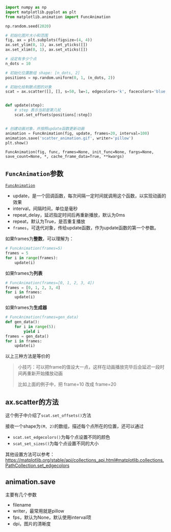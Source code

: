 ```python
import numpy as np
import matplotlib.pyplot as plt
from matplotlib.animation import FuncAnimation

np.random.seed(2020)

# 初始化图片大小和范围
fig, ax = plt.subplots(figsize=(4, 4))
ax.set_ylim(0, 1), ax.set_yticks([])
ax.set_xlim(0, 1), ax.set_xticks([])

# 设定有多少个点
n_dots = 10

# 初始化位置数组 shape: [n_dots, 2]
positions = np.random.uniform(0, 1, (n_dots, 2))

# 初始化绘制散点图的对象
scat = ax.scatter([], [], s=50, lw=1, edgecolors='k', facecolors='blue', alpha=0.5)


def update(step):
    # step 表示当前是第几轮
    scat.set_offsets(positions[:step])


# 创建动画对象，并按照update函数更新动画
animation = FuncAnimation(fig, update, frames=20, interval=100)
animation.save('scatter_animation.gif', writer='pillow')
plt.show()
```

```
FuncAnimation(fig, func, frames=None, init_func=None, fargs=None, save_count=None, *, cache_frame_data=True, **kwargs)
```



## `FuncAnimation`参数

[`FuncAnimation`](https://matplotlib.org/stable/api/_as_gen/matplotlib.animation.FuncAnimation.html#matplotlib.animation.FuncAnimation)

- update，是一个回调函数，每次间隔一定时间就调用这个函数，以实现动画的效果
- interval，间隔时间，单位是毫秒
- repeat_delay，延迟指定时间后再重新播放，默认为0ms
- repeat，默认为True，是否重复播放
- `frames`，可迭代对象，传给update函数，作为update函数的第一个参数。

如果frames为**整数**，可以理解为：

```python
# FuncAnimation(frames=5)
frames = 5
for i in range(frames):
    update(i)
```

如果frames为**列表**

```python
# FuncAnimation(frames=[0, 1, 2, 3, 4])
frames = [0, 1, 2, 3, 4]
for i in frames:
    update(i)
```

如果frames为**生成器**

```python
# FuncAnimation(frames=gen_data)
def gen_data():
    for i in range(5):
        yield i
frames = gen_data()
for i in frames:
    update(i)
```

以上三种方法是等价的

> 小技巧：可以把frame的值设大一点，这样在动画播放完毕后会延迟一段时间再重新开始播放动画
>
> 比如上面的例子中，把 frame=10 改成 frame=20

## ax.scatter的方法

这个例子中介绍了`scat.set_offsets()`方法

接收一个shape为`(M, 2)`的数组，描述每个点所在的位置，还可以通过

- `scat.set_edgecolors()`为每个点设置不同的颜色
- `scat_set_sizes()`为每个点设置不同的大小

其他设置方法可以参考：https://matplotlib.org/stable/api/collections_api.html#matplotlib.collections.PathCollection.set_edgecolors

## animation.save

主要有几个参数

- filename
- writer，最常用就是pillow
- fps，默认为None，默认使用interval项
- dpi，图片的清晰度


